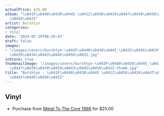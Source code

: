 ```yaml
---
actualPrice: $25.00
album: "\u041F\u0440\u0430\u0445 \u0412\u0456\u0434\u0447\u0430\u0439\u0434\u0443\u0445\
  \u0456\u0432"
artist: Burshtyn
categories:
- Vinyl
date: '2024-02-19T06:20:47'
draft: false
images:
- "/images/covers/burshtyn-\u043F\u0440\u0430\u0445_\u0432\u0456\u0434\u0447\u0430\
  \u0439\u0434\u0443\u0445\u0456\u0432.jpg"
inStock: true
thumbnailImage: "/images/covers/burshtyn-\u043F\u0440\u0430\u0445_\u0432\u0456\u0434\
  \u0447\u0430\u0439\u0434\u0443\u0445\u0456\u0432-thumb.jpg"
title: "Burshtyn - \u041F\u0440\u0430\u0445 \u0412\u0456\u0434\u0447\u0430\u0439\u0434\
  \u0443\u0445\u0456\u0432"
---
```


## Vinyl
* Purchase from [Metal To The Core 1986](https://metaltothecore1986.com/shop/burshtyn-%d0%bf%d1%80%d0%b0%d1%85-%d0%b2%d1%96%d0%b4%d1%87%d0%b0%d0%b9%d0%b4%d1%83%d1%85%d1%96%d0%b2-12-gatefold-lp/) for $25.00

